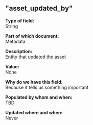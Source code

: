 ## "asset_updated_by"

**Type of field:**  
String  

**Part of which document:**  
Metadata

**Description:**  
Entity that updated the asset

**Value:**  
None

**Why do we have this field:**  
Because it tells us something important  

**Populated by whom and when:**  
TBD

**Updated where and when:**  
Never
